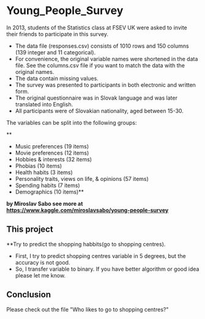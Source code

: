 # Young_People_Survey

In 2013, students of the Statistics class at FSEV UK were asked to invite their friends to participate in this survey.

* The data file (responses.csv) consists of 1010 rows and 150 columns (139 integer and 11 categorical).
* For convenience, the original variable names were shortened in the data file. See the columns.csv file if you want to match the data with the original names.
* The data contain missing values.
* The survey was presented to participants in both electronic and written form.
* The original questionnaire was in Slovak language and was later translated into English.
* All participants were of Slovakian nationality, aged between 15-30.

The variables can be split into the following groups:

**
* Music preferences (19 items)
* Movie preferences (12 items)
* Hobbies & interests (32 items)
* Phobias (10 items)
* Health habits (3 items)
* Personality traits, views on life, & opinions (57 items)
* Spending habits (7 items)
* Demographics (10 items)**

**by Miroslav Sabo
see more at https://www.kaggle.com/miroslavsabo/young-people-survey**

## This project
**Try to predict the shopping habbits(go to shopping centres).

* First, I try to predict shopping centres variable in 5 degrees, but the accuracy is not good.
* So, I transfer variable to binary. If you have better algorithm or good idea please let me know.

## Conclusion

Please check out the file "Who likes to go to shopping centres?"
